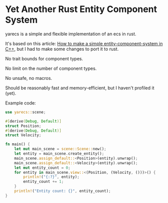 # Yet Another Rust Entity Component System

yarecs is a simple and flexible implementation of an ecs in rust.

It's based on this article: [How to make a simple entity-component-system in C++](https://www.david-colson.com/2020/02/09/making-a-simple-ecs.html),
but I had to make some changes to port it to rust.

No trait bounds for component types.

No limit on the number of component types.

No unsafe, no macros.

Should be reasonably fast and memory-efficient, but I haven't profiled it (yet).

Example code:

```rust
use yarecs::scene;

#[derive(Debug, Default)]
struct Position;
#[derive(Debug, Default)]
struct Velocity;

fn main() {
    let mut main_scene = scene::Scene::new();
    let entity = main_scene.create_entity();
    main_scene.assign_default::<Position>(entity).unwrap();
    main_scene.assign_default::<Velocity>(entity).unwrap();
    let mut entity_count = 0;
    for entity in main_scene.view::<(Position, (Velocity, ()))>() {
        println!("{:?}", entity);
        entity_count += 1;
    }
    println!("Entity count: {}", entity_count);
}
```